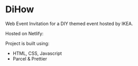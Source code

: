 # DiHow

Web Event Invitation for a DIY themed event hosted by IKEA.

Hosted on Netlify: 

Project is built using:
- HTML, CSS, Javascript
- Parcel & Prettier